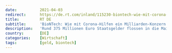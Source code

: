 ```yaml
---
date:          2021-04-03
redirect:      https://de.rt.com/inland/115230-biontech-wie-mit-corona-hilfe/
title:         RT DE
subtitle:      'BioNTech: Wie mit Corona-Hilfen ein Milliarden-Konzern entstand'
description:   'Rund 375 Millionen Euro Staatsgelder flossen in die Mainzer Firma BioNTech. Nur nicht als Aktien-Paket der Bundesregierung, sondern als Hilfsgelder. Der Effekt für den Steuerzahler ist eher schlecht. Die Firma hat dagegen innerhalb von nur 24 Monaten ihren Wert mit rund zehn Milliarden Euro verhundertfacht.'
country:       [DE]
categories:    [Wirtschaft]
tags:          [geld, biontech]
---
```

